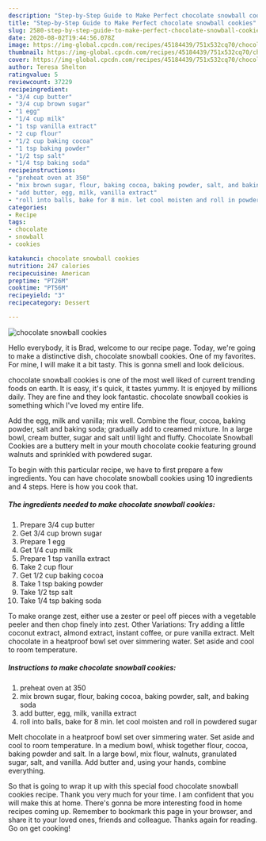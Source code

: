 ```yaml
---
description: "Step-by-Step Guide to Make Perfect chocolate snowball cookies"
title: "Step-by-Step Guide to Make Perfect chocolate snowball cookies"
slug: 2580-step-by-step-guide-to-make-perfect-chocolate-snowball-cookies
date: 2020-08-02T19:44:56.078Z
image: https://img-global.cpcdn.com/recipes/45184439/751x532cq70/chocolate-snowball-cookies-recipe-main-photo.jpg
thumbnail: https://img-global.cpcdn.com/recipes/45184439/751x532cq70/chocolate-snowball-cookies-recipe-main-photo.jpg
cover: https://img-global.cpcdn.com/recipes/45184439/751x532cq70/chocolate-snowball-cookies-recipe-main-photo.jpg
author: Teresa Shelton
ratingvalue: 5
reviewcount: 37229
recipeingredient:
- "3/4 cup butter"
- "3/4 cup brown sugar"
- "1 egg"
- "1/4 cup milk"
- "1 tsp vanilla extract"
- "2 cup flour"
- "1/2 cup baking cocoa"
- "1 tsp baking powder"
- "1/2 tsp salt"
- "1/4 tsp baking soda"
recipeinstructions:
- "preheat oven at 350"
- "mix brown sugar, flour, baking cocoa, baking powder, salt, and baking soda"
- "add butter, egg, milk, vanilla extract"
- "roll into balls, bake for 8 min. let cool moisten and roll in powdered sugar"
categories:
- Recipe
tags:
- chocolate
- snowball
- cookies

katakunci: chocolate snowball cookies 
nutrition: 247 calories
recipecuisine: American
preptime: "PT26M"
cooktime: "PT56M"
recipeyield: "3"
recipecategory: Dessert

---
```



![chocolate snowball cookies](https://img-global.cpcdn.com/recipes/45184439/751x532cq70/chocolate-snowball-cookies-recipe-main-photo.jpg)

Hello everybody, it is Brad, welcome to our recipe page. Today, we're going to make a distinctive dish, chocolate snowball cookies. One of my favorites. For mine, I will make it a bit tasty. This is gonna smell and look delicious.

chocolate snowball cookies is one of the most well liked of current trending foods on earth. It is easy, it's quick, it tastes yummy. It is enjoyed by millions daily. They are fine and they look fantastic. chocolate snowball cookies is something which I've loved my entire life.

Add the egg, milk and vanilla; mix well. Combine the flour, cocoa, baking powder, salt and baking soda; gradually add to creamed mixture. In a large bowl, cream butter, sugar and salt until light and fluffy. Chocolate Snowball Cookies are a buttery melt in your mouth chocolate cookie featuring ground walnuts and sprinkled with powdered sugar.


To begin with this particular recipe, we have to first prepare a few ingredients. You can have chocolate snowball cookies using 10 ingredients and 4 steps. Here is how you cook that.

<!--inarticleads1-->

##### The ingredients needed to make chocolate snowball cookies:

1. Prepare 3/4 cup butter
1. Get 3/4 cup brown sugar
1. Prepare 1 egg
1. Get 1/4 cup milk
1. Prepare 1 tsp vanilla extract
1. Take 2 cup flour
1. Get 1/2 cup baking cocoa
1. Take 1 tsp baking powder
1. Take 1/2 tsp salt
1. Take 1/4 tsp baking soda


To make orange zest, either use a zester or peel off pieces with a vegetable peeler and then chop finely into zest. Other Variations: Try adding a little coconut extract, almond extract, instant coffee, or pure vanilla extract. Melt chocolate in a heatproof bowl set over simmering water. Set aside and cool to room temperature. 

<!--inarticleads2-->

##### Instructions to make chocolate snowball cookies:

1. preheat oven at 350
1. mix brown sugar, flour, baking cocoa, baking powder, salt, and baking soda
1. add butter, egg, milk, vanilla extract
1. roll into balls, bake for 8 min. let cool moisten and roll in powdered sugar


Melt chocolate in a heatproof bowl set over simmering water. Set aside and cool to room temperature. In a medium bowl, whisk together flour, cocoa, baking powder and salt. In a large bowl, mix flour, walnuts, granulated sugar, salt, and vanilla. Add butter and, using your hands, combine everything. 

So that is going to wrap it up with this special food chocolate snowball cookies recipe. Thank you very much for your time. I am confident that you will make this at home. There's gonna be more interesting food in home recipes coming up. Remember to bookmark this page in your browser, and share it to your loved ones, friends and colleague. Thanks again for reading. Go on get cooking!
